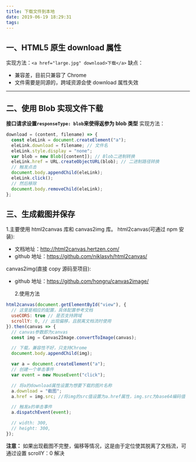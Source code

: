 ```yaml
---
title: 下载文件到本地
date: 2019-06-19 18:29:31
tags:
---
```


## 一、HTML5 原生 download 属性

实现方法：`<a href="large.jpg" download>下载</a>`
缺点：

- 兼容差，目前只兼容了 Chrome
- 文件需要是同源的，跨域资源会使 download 属性失效

---

## 二、使用 Blob 实现文件下载

**接口请求设置`responseType: blob`来使得返参为 blob 类型**
实现方法：

```javascript
download = (content, filename) => {
  const eleLink = document.createElement("a");
  eleLink.download = filename; // 文件名
  eleLink.style.display = "none";
  var blob = new Blob([content]); // Blob二进制转换
  eleLink.href = URL.createObjectURL(blob); // 二进制路径转换
  // 触发点击
  document.body.appendChild(eleLink);
  eleLink.click();
  // 然后移除
  document.body.removeChild(eleLink);
};
```

## 三、生成截图并保存

1.主要使用 html2canvas 库和 canvas2img 库。
html2canvas(可通过 npm 安装):

- 文档地址：<http://html2canvas.hertzen.com/>
- github 地址：<https://github.com/niklasvh/html2canvas/>

canvas2img(直接 copy 源码至项目):

- github 地址：<https://github.com/hongru/canvas2image/>

  2.使用方法

```javascript
html2canvas(document.getElementById("view"), {
  // 这里是相应的配置，具体配置参考文档
  useCORS: true // 是否支持跨域
  scrollY: 0, // 出现偏移，且脱离文档流时使用
}).then(canvas => {
  // canvas参数即为canvas
  const img = Canvas2Image.convertToImage(canvas);

  // 下载，兼容性不好，只支持Chrome
  document.body.appendChild(img);

  var a = document.createElement("a");
  // 创建一个单击事件
  var event = new MouseEvent("click");

  // 将a的download属性设置为想要下载的图片名称
  a.download = "截图";
  a.href = img.src; //将img的src值设置为a.href属性，img.src为base64编码值

  // 触发a的单击事件
  a.dispatchEvent(event);

  // width: 300,
  // height: 300,
});
```

**注意：**
如果出现截图不完整，偏移等情况，这是由于定位使其脱离了文档流，可通过设置 scrollY：0 解决
